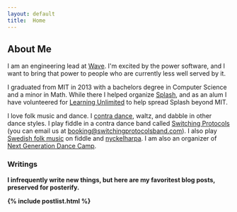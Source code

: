 ```yaml
---
layout: default
title:  Home
---
```

## About Me

I am an engineering lead at [Wave](https://sendwave.com).  I'm excited by the power software, and I want to bring that power to people who are currently less well served by it.

I graduated from MIT in 2013 with a bachelors degree in Computer Science and a minor in Math.  While there I helped organize [Splash](http://esp.mit.edu/learn/Splash), and as an alum I have volunteered for [Learning Unlimited](http://learningu.org) to help spread Splash beyond MIT.

I love folk music and dance.  I [contra dance](http://en.wikipedia.org/wiki/Contra_dance), waltz, and dabble in other dance styles.  I play fiddle in a contra dance band called [Switching Protocols](http://switchingprotocolsband.com/) (you can email us at booking@switchingprotocolsband.com).  I also play [Swedish folk music](http://www.youtube.com/watch?v=LIViyqKLE4w) on fiddle and [nyckelharpa](http://www.nyckelharpa.org/about/what-is-a-nyckelharpa/).  I am also an organizer of [Next Generation Dance Camp](http://nextgendancecamp.org).

<b class="hr">

<h3 class="writingsheader">Writings</h3>

I infrequently write new things, but here are my favoritest blog posts, preserved for posterify.

{% include postlist.html %}